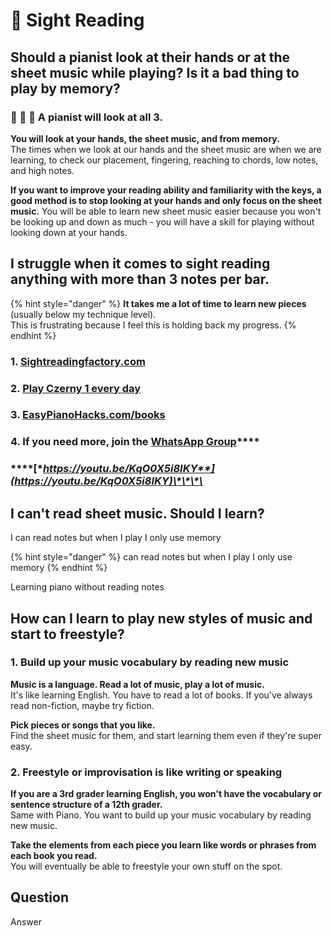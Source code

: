 # 🎼 Sight Reading

## Should a pianist look at their hands or at the sheet music while playing? Is it a bad thing to play by memory?

### 🤲 🎼 🧠 A pianist will look at all 3.

**You will look at your hands, the sheet music, and from memory.**  
The times when we look at our hands and the sheet music are when we are learning, to check our placement, fingering, reaching to chords, low notes, and high notes.

**If you want to improve your reading ability and familiarity with the keys, a good method is to stop looking at your hands and only focus on the sheet music.** You will be able to learn new sheet music easier because you won't be looking up and down as much - you will have a skill for playing without looking down at your hands.

## I struggle when it comes to sight reading anything with more than 3 notes per bar. 

{% hint style="danger" %}
**It takes me a lot of time to learn new pieces** \(usually below my technique level\).   
This is frustrating because I feel this is holding back my progress. 
{% endhint %}

### 1. [Sightreadingfactory.com](https://www.sightreadingfactory.com/) 

### 2. [Play Czerny 1 every day](http://imslp.simssa.ca/files/imglnks/usimg/1/10/IMSLP86518-PMLP177048-CZERNY_Practical_Method_for_Beginners_on_the_Pianoforte_Op._599.pdf)

### 3. [EasyPianoHacks.com/books](https://easypianohacks.com/books/)

### **4. If you need more,** j**oin the** [**WhatsApp Group**](https://chat.whatsapp.com/LthdyAFw4tmITx3LrDeeGH)\*\*\*\*

### \*\*\*\*[**https://youtu.be/KqO0X5i8IKY**](https://youtu.be/KqO0X5i8IKY)\*\*\*\*

## I can't read sheet music. Should I learn?

I can read notes but when I play I only use memory

{% hint style="danger" %}
 can read notes but when I play I only use memory
{% endhint %}

Learning piano without reading notes

## How can I learn to play new styles **of** music and start to freestyle?

### 1. Build up your music vocabulary by reading new music

**Music is a language. Read a lot of music, play a lot of music.**   
It's like learning English. You have to read a lot of books. If you've always read non-fiction, maybe try fiction.

**Pick pieces or songs that you like.**   
Find the sheet music for them, and start learning them even if they're super easy. 

### 2. Freestyle or improvisation is like writing or speaking

**If you are a 3rd grader learning English, you won't have the vocabulary or sentence structure of a 12th grader.**   
Same with Piano. You want to build up your music vocabulary by reading new music. 

**Take the elements from each piece you learn like words or phrases from each book you read.**   
You will eventually be able to freestyle your own stuff on the spot.



 

## Question

Answer



